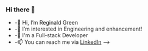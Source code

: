 ### Hi there 👋


- -👋 Hi, I’m Reginald Green
- -👀 I’m interested in Engineering and enhancement!
- -🌱 I'm a Full-stack Developer
- -📫 You can reach me via [LinkedIn](https://www.linkedin.com/in/reginald-green-92ba43239/) 
-->
